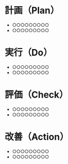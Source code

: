 # 計画（Plan）

- ○○○○○○○○○
- ○○○○○○○○○


# 実行（Do）

- ○○○○○○○○○
- ○○○○○○○○○


# 評価（Check）

- ○○○○○○○○○
- ○○○○○○○○○


# 改善（Action）

- ○○○○○○○○○
- ○○○○○○○○○